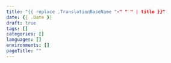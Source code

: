 ```yaml
---
title: "{{ replace .TranslationBaseName "-" " " | title }}"
date: {{ .Date }}
draft: true
tags: []
categories: []
languages: []
environments: []
pageTitle: ""
---
```


